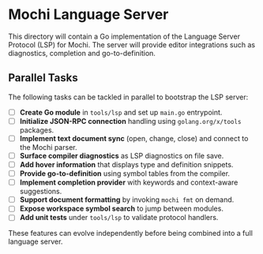 # Mochi Language Server

This directory will contain a Go implementation of the Language Server Protocol (LSP) for Mochi. The server will provide editor integrations such as diagnostics, completion and go-to-definition.

## Parallel Tasks

The following tasks can be tackled in parallel to bootstrap the LSP server:

- [ ] **Create Go module** in `tools/lsp` and set up `main.go` entrypoint.
- [ ] **Initialize JSON-RPC connection** handling using `golang.org/x/tools` packages.
- [ ] **Implement text document sync** (open, change, close) and connect to the Mochi parser.
- [ ] **Surface compiler diagnostics** as LSP diagnostics on file save.
- [ ] **Add hover information** that displays type and definition snippets.
- [ ] **Provide go-to-definition** using symbol tables from the compiler.
- [ ] **Implement completion provider** with keywords and context-aware suggestions.
- [ ] **Support document formatting** by invoking `mochi fmt` on demand.
- [ ] **Expose workspace symbol search** to jump between modules.
- [ ] **Add unit tests** under `tools/lsp` to validate protocol handlers.

These features can evolve independently before being combined into a full language server.
